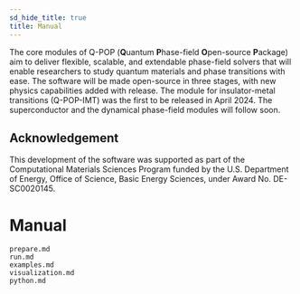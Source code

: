 ```yaml
---
sd_hide_title: true
title: Manual
---
```


The core modules of Q-POP (**Q**uantum **P**hase-field **O**pen-source **P**ackage) aim to deliver flexible, scalable, and extendable phase-field solvers that will enable researchers to study quantum materials and phase transitions with ease. The software will be made open-source in three stages, with new physics capabilities added with release. The module for insulator-metal transitions (Q-POP-IMT) was the first to be released in April 2024. The superconductor and the dynamical phase-field modules will follow soon.

## Acknowledgement
This development of the software was supported as part of the Computational Materials Sciences Program funded by the U.S. Department of Energy, Office of Science, Basic Energy Sciences, under Award No. DE-SC0020145.

# Manual

```{toctree}
prepare.md
run.md
examples.md
visualization.md
python.md
```
